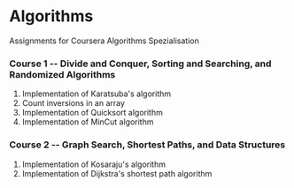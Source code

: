 # Algorithms
Assignments for Coursera Algorithms Spezialisation

### Course 1 -- Divide and Conquer, Sorting and Searching, and Randomized Algorithms
1. Implementation of Karatsuba's algorithm
2. Count inversions in an array
3. Implementation of Quicksort algorithm
4. Implementation of MinCut algorithm

### Course 2 -- Graph Search, Shortest Paths, and Data Structures
1. Implementation of Kosaraju's algorithm
2. Implementation of Dijkstra's shortest path algorithm
